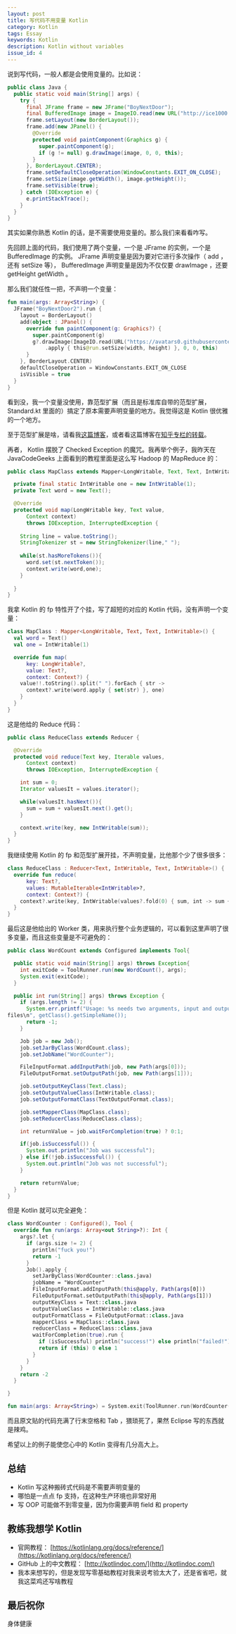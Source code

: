 ```yaml
---
layout: post
title: 写代码不用变量 Kotlin
category: Kotlin
tags: Essay
keywords: Kotlin
description: Kotlin without variables
issue_id: 4
---
```


说到写代码，一般人都是会使用变量的。比如说：

```java
public class Java {
  public static void main(String[] args) {
    try {
      final JFrame frame = new JFrame("BoyNextDoor");
      final BufferedImage image = ImageIO.read(new URL("http://ice1000.org/assets/img/avatar.jpg"));
      frame.setLayout(new BorderLayout());
      frame.add(new JPanel() {
        @Override
        protected void paintComponent(Graphics g) {
          super.paintComponent(g);
          if (g != null) g.drawImage(image, 0, 0, this);
        }
      }, BorderLayout.CENTER);
      frame.setDefaultCloseOperation(WindowConstants.EXIT_ON_CLOSE);
      frame.setSize(image.getWidth(), image.getHeight());
      frame.setVisible(true);
    } catch (IOException e) {
      e.printStackTrace();
    }
  }
}
```


其实如果你熟悉 Kotlin 的话，是不需要使用变量的。那么我们来看看咋写。


先回顾上面的代码，我们使用了两个变量，一个是 JFrame 的实例，一个是 BufferedImage 的实例。 JFrame 声明变量是因为要对它进行多次操作（ add ，还有 setSize 等）， BufferedImage 声明变量是因为不仅仅要 drawImage ，还要 getHeight getWidth 。

那么我们就任性一把，不声明一个变量：

```kotlin
fun main(args: Array<String>) {
  JFrame("BoyNextDoor2").run {
    layout = BorderLayout()
    add(object : JPanel() {
      override fun paintComponent(g: Graphics?) {
        super.paintComponent(g)
        g?.drawImage(ImageIO.read(URL("https://avatars0.githubusercontent.com/u/16398479"))
            .apply { this@run.setSize(width, height) }, 0, 0, this)
      }
    }, BorderLayout.CENTER)
    defaultCloseOperation = WindowConstants.EXIT_ON_CLOSE
    isVisible = true
  }
}
```

看到没，我一个变量没使用，靠范型扩展（而且是标准库自带的范型扩展， Standard.kt 里面的）搞定了原本需要声明变量的地方。我觉得这是 Kotlin 很优雅的一个地方。

至于范型扩展是啥，请看我[这篇博客](../../../../2016/10/17/LearnKotlin7/)，或者看这篇博客在[知乎专栏的转载](https://zhuanlan.zhihu.com/p/23071063)。

再者， Kotlin 摆脱了 Checked Exception 的魔咒。我再举个例子，我昨天在 JavaCodeGeeks 上面看到的教程里面是这么写 Hadoop 的 MapReduce 的：

```java
public class MapClass extends Mapper<LongWritable, Text, Text, IntWritable> {

  private final static IntWritable one = new IntWritable(1);
  private Text word = new Text();

  @Override
  protected void map(LongWritable key, Text value,
      Context context)
      throws IOException, InterruptedException {
    
    String line = value.toString();
    StringTokenizer st = new StringTokenizer(line," ");
    
    while(st.hasMoreTokens()){
      word.set(st.nextToken());
      context.write(word,one);
    }
    
  }
}
```

我拿 Kotlin 的 fp 特性开了个挂，写了超短的对应的 Kotlin 代码，没有声明一个变量：

```kotlin
class MapClass : Mapper<LongWritable, Text, Text, IntWritable>() {
  val word = Text()
  val one = IntWritable(1)

  override fun map(
      key: LongWritable?,
      value: Text?,
      context: Context?) {
    value!!.toString().split(" ").forEach { str ->
      context?.write(word.apply { set(str) }, one)
    }
  }
}
```

这是他给的 Reduce 代码：

```java
public class ReduceClass extends Reducer {

  @Override
  protected void reduce(Text key, Iterable values,
      Context context)
      throws IOException, InterruptedException {

    int sum = 0;
    Iterator valuesIt = values.iterator();

    while(valuesIt.hasNext()){
      sum = sum + valuesIt.next().get();
    }

    context.write(key, new IntWritable(sum));
  }
}
```

我继续使用 Kotlin 的 fp 和范型扩展开挂，不声明变量，比他那个少了很多很多：

```kotlin
class ReduceClass : Reducer<Text, IntWritable, Text, IntWritable>() {
  override fun reduce(
      key: Text?,
      values: MutableIterable<IntWritable>?,
      context: Context?) {
    context?.write(key, IntWritable(values?.fold(0) { sum, int -> sum + int.get() } ?: 0))
  }
}
```

最后这是他给出的 Worker 类，用来执行整个业务逻辑的，可以看到这里声明了很多变量，而且这些变量是不可避免的：

```java
public class WordCount extends Configured implements Tool{

  public static void main(String[] args) throws Exception{
    int exitCode = ToolRunner.run(new WordCount(), args);
    System.exit(exitCode);
  }

  public int run(String[] args) throws Exception {
    if (args.length != 2) {
      System.err.printf("Usage: %s needs two arguments, input and output 
files\n", getClass().getSimpleName());
      return -1;
    }

    Job job = new Job();
    job.setJarByClass(WordCount.class);
    job.setJobName("WordCounter");

    FileInputFormat.addInputPath(job, new Path(args[0]));
    FileOutputFormat.setOutputPath(job, new Path(args[1]));

    job.setOutputKeyClass(Text.class);
    job.setOutputValueClass(IntWritable.class);
    job.setOutputFormatClass(TextOutputFormat.class);

    job.setMapperClass(MapClass.class);
    job.setReducerClass(ReduceClass.class);

    int returnValue = job.waitForCompletion(true) ? 0:1;

    if(job.isSuccessful()) {
      System.out.println("Job was successful");
    } else if(!job.isSuccessful()) {
      System.out.println("Job was not successful");
    }

    return returnValue;
  }
}
```

但是 Kotlin 就可以完全避免：

```kotlin
class WordCounter : Configured(), Tool {
  override fun run(args: Array<out String>?): Int {
    args?.let {
      if (args.size != 2) {
        println("fuck you!")
        return -1
      }
      Job().apply {
        setJarByClass(WordCounter::class.java)
        jobName = "WordCounter"
        FileInputFormat.addInputPath(this@apply, Path(args[0]))
        FileOutputFormat.setOutputPath(this@apply, Path(args[1]))
        outputKeyClass = Text::class.java
        outputValueClass = IntWritable::class.java
        outputFormatClass = FileOutputFormat::class.java
        mapperClass = MapClass::class.java
        reducerClass = ReduceClass::class.java
        waitForCompletion(true).run {
          if (isSuccessful) println("success!") else println("failed!")
          return if (this) 0 else 1
        }
      }
    }
    return -2
  }

}

fun main(args: Array<String>) = System.exit(ToolRunner.run(WordCounter(), args))
```


而且原文贴的代码充满了行末空格和 Tab ，猥琐死了，果然 Eclipse 写的东西就是辣鸡。

希望以上的例子能使您心中的 Kotlin 变得有几分高大上。

## 总结

+ Kotlin 写这种搬砖式代码是不需要声明变量的
+ 哪怕是一点点 fp 支持，在这种生产环境也非常好用
+ 写 OOP 可能做不到零变量，因为你需要声明 field 和 property

## 教练我想学 Kotlin

+ 官网教程： [https://kotlinlang.org/docs/reference/](https://kotlinlang.org/docs/reference/)
+ GitHub 上的中文教程： [http://kotlindoc.com/](http://kotlindoc.com/)
+ 我本来想写的，但是发现写零基础教程对我来说考验太大了，还是省省吧，就我这菜鸡还写啥教程

## 最后祝你

身体健康


